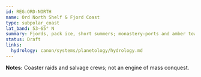 ```yaml
---
id: REG:ORD-NORTH
name: Ord North Shelf & Fjord Coast
type: subpolar_coast
lat_band: 53–65° N
summary: Fjords, pack ice, short summers; monastery-ports and amber towns.
status: Draft
links:
  hydrology: canon/systems/planetology/hydrology.md
---
```

**Notes:** Coaster raids and salvage crews; not an engine of mass conquest.
